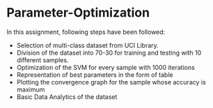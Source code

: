 # Parameter-Optimization

In this assignment, following steps have been followed:
- Selection of multi-class dataset from UCI Library.
- Division of the dataset into 70-30 for training and testing with 10 different samples.
- Optimization of the SVM for every sample with 1000 iterations
- Representation of best parameters in the form of table 
- Plotting the convergence graph for the sample whose accuracy is maximum
- Basic Data Analytics of the dataset
